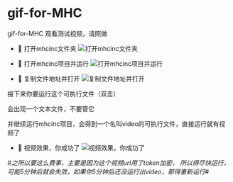 # gif-for-MHC
gif-for-MHC
观看测试视频，请照做

- 🥳 打开mhcinc文件夹 ![打开mhcinc文件夹](https://www.z4a.net/images/2022/11/04/2022-11-04-06.55.22.png)


- 🥳 打开mhcinc项目并运行 ![打开mhcinc项目并运行](https://www.z4a.net/images/2022/11/04/2022-11-04-06.59.00.png)


- 🥳 复制文件地址并打开 ![复制文件地址并打开](https://www.z4a.net/images/2022/11/04/2022-11-04-07.01.26.png)

接下来你要运行这个可执行文件（双击）

会出现一个文本文件，不要管它


并继续运行mhcinc项目，会得到一个名叫video的可执行文件，直接运行就有视频了

- 🥳 视频效果，你成功了 ![视频效果，你成功了](https://www.z4a.net/images/2022/11/04/2022-11-04-07.12.51.png)

#*之所以要这么费事，主要是因为这个视频url用了token加密，
所以得尽快运行，可能5分钟后就会失效，如果你5分钟后还没运行出video，那得重新运行*#
